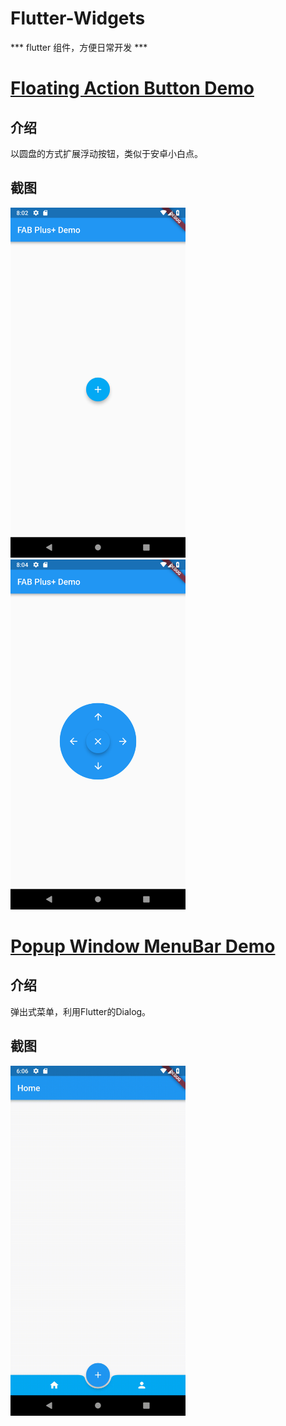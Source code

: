 # Flutter-Widgets
*** flutter 组件，方便日常开发 ***

# [Floating Action Button Demo](https://github.com/BeanWei/Flutter-Widgets/tree/master/floating_action_button_demo)
## 介绍
以圆盘的方式扩展浮动按钮，类似于安卓小白点。

## 截图
<div>
    <img src='./floating_action_button_demo/Screenshots/fab_demo-01.png' width=280>
    <img src='./floating_action_button_demo/Screenshots/fab_demo-02.png' width=280>
</div>

# [Popup Window MenuBar Demo](https://github.com/BeanWei/Flutter-Widgets/tree/master/popup_window_menu_demo)
## 介绍
弹出式菜单，利用Flutter的Dialog。

## 截图
<div>
    <img src='./popup_window_menu_demo/Screentshots/PopMenu-01.gif' width=280>
</div>